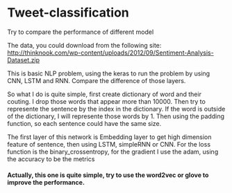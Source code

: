 # Tweet-classification
Try to compare the performance of different model


The data, you could download from the following site:
http://thinknook.com/wp-content/uploads/2012/09/Sentiment-Analysis-Dataset.zip

This is basic NLP problem, using the keras to run the problem by using CNN, LSTM and RNN. Compare the difference of those layers.  

So what I do is quite simple, first create dictionary of word and their couting. I drop those words that appear more than 10000. Then try to represente the sentence by the index in the dictionary. If the word is outside of the dictionary, I will represente those words by 1. Then using the padding function, so each sentence could have the same size.  

The first layer of this network is Embedding layer to get high dimension feature of sentence, then using LSTM, simpleRNN or CNN.  For the loss function is the binary_crossentropy, for the gradient I use the adam, using the accuracy to be the metrics    
#### Actually, this one is quite simple, try to use the word2vec or glove to improve the performance.
